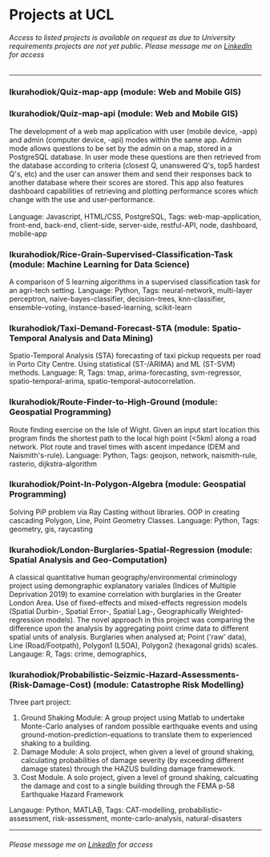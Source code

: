 # Projects at UCL
###### Access to listed projects is available on request as due to University requirements projects are not yet public. Please message me on [LinkedIn](https://www.linkedin.com/in/christopher-harry-koido-bunt-89063310a/) for access
_________________

### Ikurahodiok/Quiz-map-app (module: Web and Mobile GIS)
### Ikurahodiok/Quiz-map-api (module: Web and Mobile GIS)
The development of a web map application with user (mobile device, -app) and admin (computer device, -api) modes within the same app. Admin mode allows questions to be set by the admin on a map, stored in a PostgreSQL database. In user mode these questions are then retrieved from the database according to criteria (closest Q, unanswered Q's, top5 hardest Q's, etc) and the user can answer them and send their responses back to another database where their scores are stored. This app also features dashboard capabilities of retrieving and plotting performance scores which change with the use and user-performance.\
\
Language: Javascript, HTML/CSS, PostgreSQL, Tags: web-map-application, front-end, back-end, client-side, server-side, restful-API, node, dashboard, mobile-app



### Ikurahodiok/Rice-Grain-Supervised-Classification-Task (module: Machine Learning for Data Science)

A comparison of 5 learning algorithms in a supervised classification task for an agri-tech setting. 
Language: Python, Tags: neural-network, multi-layer perceptron, naive-bayes-classifier, decision-trees, knn-classifier, ensemble-voting, instance-based-learning, scikit-learn  

  
  
### Ikurahodiok/Taxi-Demand-Forecast-STA (module: Spatio-Temporal Analysis and Data Mining)
  
Spatio-Temporal Analysis (STA) forecasting of taxi pickup requests per road in Porto City Centre. Using statistical (ST-/ARIMA) and ML (ST-SVM) methods. Language: R, Tags: tmap, arima-forecasting, svm-regressor, spatio-temporal-arima, spatio-temporal-autocorrelation.
  

  
### Ikurahodiok/Route-Finder-to-High-Ground (module: Geospatial Programming)
  
Route finding exercise on the Isle of Wight. Given an input start location this program finds the shortest path to the local high point (<5km) along a road network. Plot route and travel times with ascent impedance (DEM and Naismith's-rule). Language: Python, Tags: geojson, network, naismith-rule, rasterio, dijkstra-algorithm
  
  
  
### Ikurahodiok/Point-In-Polygon-Algebra   (module: Geospatial Programming)

Solving PiP problem via Ray Casting without libraries. OOP in creating cascading Polygon, Line, Point Geometry Classes. Language: Python, Tags: geometry, gis, raycasting

### Ikurahodiok/London-Burglaries-Spatial-Regression   (module: Spatial Analysis and Geo-Computation)

A classical quantitative human geography/environmental criminology project using demongraphic explanatory variales (Indices of Multiple Deprivation 2019) to examine correlation with burglaries in the Greater London Area. Use of fixed-effects and mixed-effects regression models (Spatial Durbin-, Spatial Error-, Spatial Lag-, Geographically Weighted- regression models). The novel approach in this project was comparing the difference upon the analysis by aggregating point crime data to different spatial units of analysis. Burglaries when analysed at; Point ('raw' data), Line (Road/Footpath), Polygon1 (LSOA), Polygon2 (hexagonal grids) scales. Langauge: R, Tags: crime, demographics,


### Ikurahodiok/Probabilistic-Seizmic-Hazard-Assessments-(Risk-Damage-Cost)   (module: Catastrophe Risk Modelling)

Three part project:
1) Ground Shaking Module: A group project using Matlab to undertake Monte-Carlo analyses of random possible earthquake events and using ground-motion-prediction-equations to translate them to experienced shaking to a building.
2) Damage Module: A solo project, when given a level of ground shaking, calculating probabilities of damage severity (by exceeding different damage states) through the HAZUS building damage framework.
3) Cost Module. A solo project, given a level of ground shaking, calcuating the damage and cost to a single building through the FEMA p-58 Earthquake Hazard Framework

Langauge: Python, MATLAB, Tags: CAT-modelling, probabilistic-assessment, risk-assessment, monte-carlo-analysis, natural-disasters


_________________
###### Please message me on [LinkedIn](https://www.linkedin.com/in/christopher-harry-koido-bunt-89063310a/) for access

